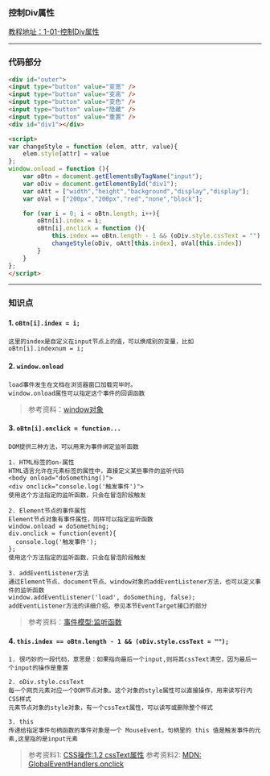 ###  控制Div属性
[教程地址：1-01-控制Div属性](http://www.fgm.cc/learn/lesson1/01.html)

---
### 代码部分
```html
<div id="outer">
<input type="button" value="变宽" />
<input type="button" value="变高" />
<input type="button" value="变色" />
<input type="button" value="隐藏" />
<input type="button" value="重置" />
<div id="div1"></div>

<script>
var changeStyle = function (elem, attr, value){
    elem.style[attr] = value
};
window.onload = function (){
    var oBtn = document.getElementsByTagName("input");
    var oDiv = document.getElementById("div1");
    var oAtt = ["width","height","background","display","display"];
    var oVal = ["200px","200px","red","none","block"];

    for (var i = 0; i < oBtn.length; i++){
        oBtn[i].index = i;
        oBtn[i].onclick = function (){
            this.index == oBtn.length - 1 && (oDiv.style.cssText = "");
            changeStyle(oDiv, oAtt[this.index], oVal[this.index])
        }    
    }
};
</script>
```

---
### 知识点

#### 1. `oBtn[i].index = i;`
```
这里的index是自定义在input节点上的值，可以换成别的变量，比如
oBtn[i].indexnum = i;
```

#### 2. `window.onload`
```
load事件发生在文档在浏览器窗口加载完毕时。
window.onload属性可以指定这个事件的回调函数
```
>参考资料：[window对象](http://javascript.ruanyifeng.com/bom/window.html#toc32)

#### 3. `oBtn[i].onclick = function...`
```
DOM提供三种方法，可以用来为事件绑定监听函数

1. HTML标签的on-属性
HTML语言允许在元素标签的属性中，直接定义某些事件的监听代码
<body onload="doSomething()">
<div onclick="console.log('触发事件')">
使用这个方法指定的监听函数，只会在冒泡阶段触发

2. Element节点的事件属性
Element节点对象有事件属性，同样可以指定监听函数
window.onload = doSomething;
div.onclick = function(event){
  console.log('触发事件');
};
使用这个方法指定的监听函数，只会在冒泡阶段触发

3. addEventListener方法
通过Element节点、document节点、window对象的addEventListener方法，也可以定义事件的监听函数
window.addEventListener('load', doSomething, false);
addEventListener方法的详细介绍，参见本节EventTarget接口的部分
```
>参考资料：[事件模型:监听函数](http://javascript.ruanyifeng.com/dom/event.html#toc4)

#### 4. `this.index == oBtn.length - 1 && (oDiv.style.cssText = "");`
```
1. 很巧妙的一段代码，意思是：如果指向最后一个input,则将其cssText清空，因为最后一个input的操作是重置

2. oDiv.style.cssText
每一个网页元素对应一个DOM节点对象。这个对象的style属性可以直接操作，用来读写行内CSS样式
元素节点对象的style对象，有一个cssText属性，可以读写或删除整个样式

3. this
传递给指定事件句柄函数的事件对象是一个 MouseEvent。句柄里的 this 值是触发事件的元素,这里指的是input元素
```
>参考资料1: [CSS操作:1.2 cssText属性](http://javascript.ruanyifeng.com/dom/css.html#toc2)
>参考资料2: [MDN: GlobalEventHandlers.onclick](https://developer.mozilla.org/zh-CN/docs/Web/API/GlobalEventHandlers/onclick)
